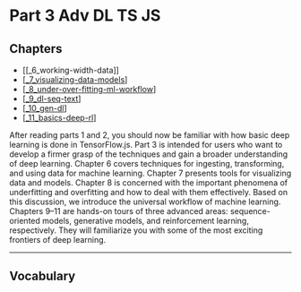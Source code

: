 # Part 3 Adv DL TS JS

## Chapters

- [[_6_working-width-data]]
- [[_7_visualizing-data-models]]
- [[_8_under-over-fitting-ml-workflow]]
- [[_9_dl-seq-text]]
- [[_10_gen-dl]]
- [[_11_basics-deep-rl]]

After reading parts 1 and 2, you should now be familiar with how basic deep learning is done in TensorFlow.js. Part 3 is intended for users who want to develop a firmer grasp of the techniques and gain a broader understanding of deep learning. Chapter 6 covers techniques for ingesting, transforming, and using data for machine learning. Chapter 7 presents tools for visualizing data and models. Chapter 8 is concerned with the important phenomena of underfitting and overfitting and how to deal with them effectively. Based on this discussion, we introduce the universal workflow of machine learning. Chapters 9–11 are hands-on tours of three advanced areas: sequence-oriented models, generative models, and reinforcement learning, respectively. They will familiarize you with some of the most exciting frontiers of deep learning.

---

## **Vocabulary**

[//begin]: # "Autogenerated link references for markdown compatibility"
[_7_visualizing-data-models]: 7_viz-data-models/_7_visualizing-data-models.md "👁 Viz Data & Models"
[_8_under-over-fitting-ml-workflow]: 8_under-over-fitting-ml-workflow/_8_under-over-fitting-ml-workflow.md "💧 Under Over Fitting ML Workflow"
[_9_dl-seq-text]: 9_dl-seq-text/_9_dl-seq-text.md "🧬 DL for Seq Text"
[_10_gen-dl]: 10_gen-dl/_10_gen-dl.md "🦋 Generative DL"
[_11_basics-deep-rl]: 11_basic-deep-rl/_11_basics-deep-rl.md "🟧 Basics Reinforcement Learning"
[//end]: # "Autogenerated link references"